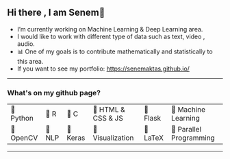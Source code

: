 ## Hi there , I am Senem👋

- I’m currently working on Machine Learning & Deep Learning area.
- I would like to work with different type of data such as text, video , audio. 
- :bar_chart:  One of my goals is to contribute mathematically and statistically to this area.
- If you want to see my portfolio: https://senemaktas.github.io/ 

----

### What's on my github page?
|                       |                    |                   |                              |                          |                                    |
|-----------------------|--------------------|-------------------|------------------------------|--------------------------|------------------------------------|
| :pushpin: Python      | :pushpin: R        | :pushpin: C       |  :pushpin: HTML & CSS & JS   |  :pushpin: Flask         |  :pushpin: Machine Learning        |
| :pushpin: OpenCV      | :pushpin: NLP      | :pushpin: Keras   | :pushpin: Visualization      |  :pushpin: LaTeX         |  :pushpin: Parallel Programming    |

---

<!--
**senemaktas/senemaktas** is a ✨ _special_ ✨ repository because its `README.md` (this file) appears on your GitHub profile.
-- dark, radical, merko, gruvbox, tokyonight, onedark, cobalt, synthwave, highcontrast, dracula   


![Senem's github stats](https://github-readme-stats.vercel.app/api?username=senemaktas&show_icons=true&theme=prussian&hide=contribs,prs&count_private=true&text_color=ffffff&title_color=fe0278)  -->

